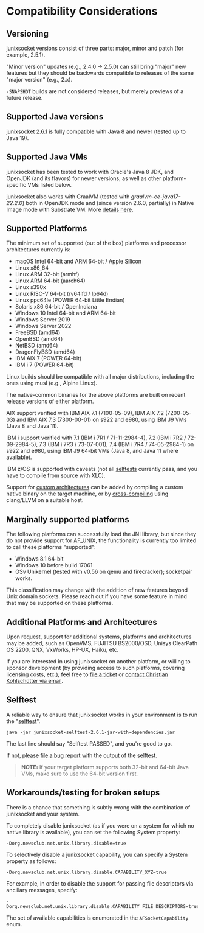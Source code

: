 # Compatibility Considerations

## Versioning

junixsocket versions consist of three parts: major, minor and patch (for example, 2.5.1).

"Minor version" updates (e.g., 2.4.0 -> 2.5.0) can still bring "major" new features but they
should be backwards compatible to releases of the same "major version" (e.g., 2.x).

`-SNAPSHOT` builds are not considered releases, but merely previews of a future release.

## Supported Java versions

junixsocket 2.6.1 is fully compatible with Java 8 and newer (tested up to Java 19).

## Supported Java VMs

junixsocket has been tested to work with Oracle's Java 8 JDK, and OpenJDK (and its flavors) for newer versions,
as well as other platform-specific VMs listed below. 

junixsocket also works with GraalVM (tested with *graalvm-ce-java17-22.2.0*) both in OpenJDK mode and (since version 2.6.0, partially) in Native Image mode with Substrate VM. More [details here](graalvm.html).

## Supported Platforms

The minimum set of supported (out of the box) platforms and processor architectures currently is:

* macOS Intel 64-bit and ARM 64-bit / Apple Silicon
* Linux x86_64
* Linux ARM 32-bit (armhf)
* Linux ARM 64-bit (aarch64)
* Linux s390x
* Linux RISC-V 64-bit (rv64ifd / lp64d)
* Linux ppc64le (POWER 64-bit Little Endian)
* Solaris x86 64-bit / OpenIndiana
* Windows 10 Intel 64-bit and ARM 64-bit
* Windows Server 2019
* Windows Server 2022
* FreeBSD (amd64)
* OpenBSD (amd64)
* NetBSD (amd64)
* DragonFlyBSD (amd64)
* IBM AIX 7 (POWER 64-bit)
* IBM i 7 (POWER 64-bit)

Linux builds should be compatible with all major distributions, including the
ones using musl (e.g., Alpine Linux).

The native-common binaries for the above platforms are built on recent release versions of
either platform.

AIX support verified with IBM AIX 7.1 (7100-05-09), IBM AIX 7.2 (7200-05-03) and IBM AIX 7.3
(7300-00-01) on s922 and e980, using IBM J9 VMs (Java 8 and Java 11).

IBM i support verified with 7.1 (IBM i 7R1 / 71-11-2984-4), 7.2 (IBM i 7R2 / 72-09-2984-5),
7.3 (IBM i 7R3 / 73-07-001), 7.4 (IBM i 7R4 / 74-05-2984-1) on s922 and e980, using IBM J9 64-bit
VMs (Java 8, and Java 11 where available).

IBM z/OS is supported with caveats (not all [selftests](selftest.html) currently pass, and you have
to compile from source with XLC).

Support for [custom architectures](customarch.html) can be added by compiling a custom native binary
on the target machine, or by [cross-compiling](crosscomp.html) using clang/LLVM on a suitable host.

## Marginally supported platforms

The following platforms can successfully load the JNI library, but since they do not provide
support for AF_UNIX, the functionality is currently too limited to call these platforms "supported":

* Windows 8.1 64-bit
* Windows 10 before build 17061
* OSv Unikernel (tested with v0.56 on qemu and firecracker); socketpair works.

This classification may change with the addition of new features beyond Unix domain sockets.
Please reach out if you have some feature in mind that may be supported on these platforms.

## Additional Platforms and Architectures

Upon request, support for additional systems, platforms and architectures may be added,
such as OpenVMS, FUJITSU BS2000/OSD, Unisys ClearPath OS 2200, QNX, VxWorks, HP-UX, Haiku, etc.

If you are interested in using junixsocket on another platform, or willing to sponsor development
(by providing access to such platforms, covering licensing costs, etc.), feel free to
[file a ticket](https://github.com/kohlschutter/junixsocket/issues/new/choose)
or [contact Christian Kohlschütter via email](mailto:christian@kohlschutter.com).

## Selftest

A reliable way to ensure that junixsocket works in your environment is to run the "[selftest](selftest.html)".

    java -jar junixsocket-selftest-2.6.1-jar-with-dependencies.jar

The last line should say "Selftest PASSED", and you're good to go.

If not, please [file a bug report](https://github.com/kohlschutter/junixsocket/issues) with the
output of the selftest.

> **NOTE:** If your target platform supports both 32-bit and 64-bit Java VMs, make sure to use the
64-bit version first.

## Workarounds/testing for broken setups

There is a chance that something is subtly wrong with the combination of junixsocket and your system.

To completely disable junixsocket (as if you were on a system for which no native library is available),
you can set the following System property: 

    -Dorg.newsclub.net.unix.library.disable=true
  
To selectively disable a junixsocket capability, you can specify a System property as follows:

    -Dorg.newsclub.net.unix.library.disable.CAPABILITY_XYZ=true
  
For example, in order to disable the support for passing file descriptors via ancillary messages,
specify:

    -Dorg.newsclub.net.unix.library.disable.CAPABILITY_FILE_DESCRIPTORS=true

The set of available capabilities is enumerated in the `AFSocketCapability` enum.
